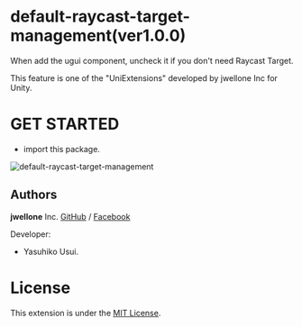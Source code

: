 # default-raycast-target-management(ver1.0.0)
When add the ugui component, uncheck it if you don't need Raycast Target.

This feature is one of the "UniExtensions" developed by jwellone Inc for Unity.


# GET STARTED
- import this package.

![default-raycast-target-management](https://user-images.githubusercontent.com/85072161/127732337-773efbde-906a-4bcc-94ef-07e56b5ca35e.gif)

## Authors
**jwellone** Inc. [GitHub](https://github.com/jwellone/) / [Facebook](https://www.facebook.com/Jwellone-Inc-110584057879884/)

Developer:
- Yasuhiko Usui.


# License
This extension is under the [MIT License](https://github.com/jwellone/default-raycast-target-management/blob/main/LICENSE).
